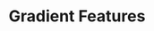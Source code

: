 ---
types: "word"

title: "Gradient Features"

categories: ['']

tags: ['Gradient', 'Features']

arabic: 'ملامح التدرج'

arexps: []

enwords: ['Gradient Features']

enexps: []

arlexicons: 'ل'

enlexicons: 'G'

authors: ['Ruqayya Roshdy']

translators: ['']

citations: 'تطبيقات الذكاء الاصطناعي في خدمة اللغة العربية'

sources: 'مركز الملك عبدالله بن عبدالعزيز الدولي لخدمة اللغة العربية'

word: "true"

slug: ""
---